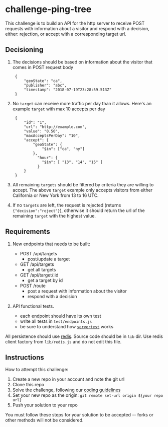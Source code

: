 # challenge-ping-tree

This challenge is to build an API for the http server to receive POST requests with information about a visitor and respond with a decision, either: rejection, or accept with a corresponding target url.

## Decisioning

1) The decisions should be based on information about the visitor that comes in POST request body
 
        {
            "geoState": "ca",
            "publisher": "abc",
            "timestamp": "2018-07-19T23:28:59.513Z"
        }

2) No `target` can receive more traffic per day than it allows. Here's an example `target` with max 10 accepts per day

        {
            "id": "1",
            "url": "http://example.com",
            "value": "0.50",
            "maxAcceptsPerDay": "10",
            "accept": {
                "geoState": {
                    "$in": ["ca", "ny"]
                },
                  "hour": {
                    "$in": [ "13", "14", "15" ]
                  }
            }
        }

4) All remaining `targets` should be filtered by criteria they are willing to accept. The above `target` example only accepts visitors from either California or New York from 13 to 16 UTC.

5) If no `targets` are left, the request is rejected (returns `{"decision":"reject"}`), otherwise it should return the url of the remaining `target` with the highest value.


## Requirements

1. New endpoints that needs to be built:
   - POST /api/targets
      - post/update a target
   - GET /api/targets
      - get all targets
   - GET /api/target/:id
      - get a target by id
   - POST /route
      - post a request with information about the visitor
      - respond with a decision

2. API functional tests. 
   - each endpoint should have its own test
   - write all tests in `test/endpoints.js`
   - be sure to understand how [`servertest`](https://github.com/rvagg/servertest) works


All persistence should use [redis](http://redis.io). 
Source code should be in `lib` dir. 
Use redis client factory from `lib/redis.js` and do not edit this file.


## Instructions

How to attempt this challenge:

1. Create a new repo in your account and note the git url
2. Clone this repo
3. Solve the challenge, following our [coding guidelines](https://github.com/Interlincx/adnet-onboarding)
4. Set your new repo as the origin: `git remote set-url origin ${your repo url}`
5. Push your solution to your repo

You must follow these steps for your solution to be accepted -- forks or other methods will not be considered.
